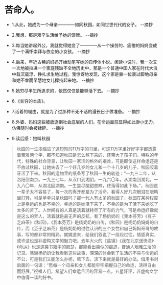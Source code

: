 # 苦命人。

- 1.从此，她成为一个母亲————如同秋园，如同世世代代的女子。 --摘抄

- 2.我想，那是艰辛生活给予她的馈赠。 --摘抄

- 3.每当她讲起外公，我就觉得她变了————从一个操劳的、疲倦的妈妈变成了一个满怀崇拜与依恋的小女孩。 --摘抄

- 4.后来，年近古稀的妈妈开始动笔写她的自传体小说。阅读小说时，我一次又一次地被拉进一个家庭残缺不全地历史中，那是一个普通中国人家在时代大浪中载沉载浮、挣扎求生地过程。我惊讶地发现，这个家是靠一位裹过脚地母亲和她不幸而早慧地女儿撑持起来地。 --摘抄

- 5.她穷尽半生所追求的，依然仅仅是能够活下去。 --摘抄

- 6.《贫穷的本质》。

- 7.活着的理由，就是为了过那种不死不活的漫长日子做准备。 --摘抄

- 8.外婆、妈妈这些被放逐倒社会底层的人们，在命运面前显得如此渺小无力，仿佛随时会被揉碎。 --摘抄
 
- 9.读后感：她叫秋园
 
>秋园的一生浓缩进了这短短的11万字的书里，可这11万字里好好字字都透露着苦难两个字，都不知道秋园是怎么熬下来的，还带大了孩子们。特殊的年代，特殊的社会背景，让秋园一家活的格外的艰难，可是即使这样命运还是不放过秋园，让她失去了一个好几岁的女儿和一个十几岁的儿子，秋园咬着牙活了下来。秋园的遗物里的纸条写了秋园一生的轨迹：“一九三二年，从洛阳倒南京。一九三七年，从汉口到湘阴。一九六〇年，从湖南到湖北。一九八〇年，从湖北回湖南。一生尝尽酸甜苦辣，终落得如此下场。”，秋园这一辈子太不容易了，每一次的离开都是为了活命，看得人好几次眼泪在眼睛里打转，可是单单只是秋园吗？那一代人有太多的秋园了，秋园在某种程度上是幸运的也是不幸的，幸运的是她活下来了，不幸的是为了活下来她吃了太多的苦了。人世间有的人真是活着就耗尽了所有的力气，可是命运好像就是这么的弄人，活着就是最无声的反抗。看了杨奶奶的《我本芬芳》《豆子芝麻茶》《秋园》，《我本芬芳》是杨奶奶的自传，《秋园》是杨奶奶妈妈的自传，而《豆子芝麻茶》是杨奶奶的过往认识的三个女性和自己妈妈哥哥的故事，写的都非常的精彩，娓娓道来，给我们叙说了一段段过往，情感真实，或许这也是非虚构文学的魅力吧，去年大火的《盐镇》《我在北京送快递》《命运》也是这类书籍中的翘楚，都能看出类似的痕迹，普通人艰难生活的记录。感谢杨奶奶让我看到这些故事，深深的体会到了生活的不易与命运的不公，可是我们又能怎么办呢，熬下去，活下来就是最好的办法。借用书封后面的一句话：“愿每一个母亲和女儿都能牢牢把握自己的命运，活得自由而舒展。”祝福人们，希望人们幸运且活的容易一点。五星好评，非虚构文学中值得一读的好书。

